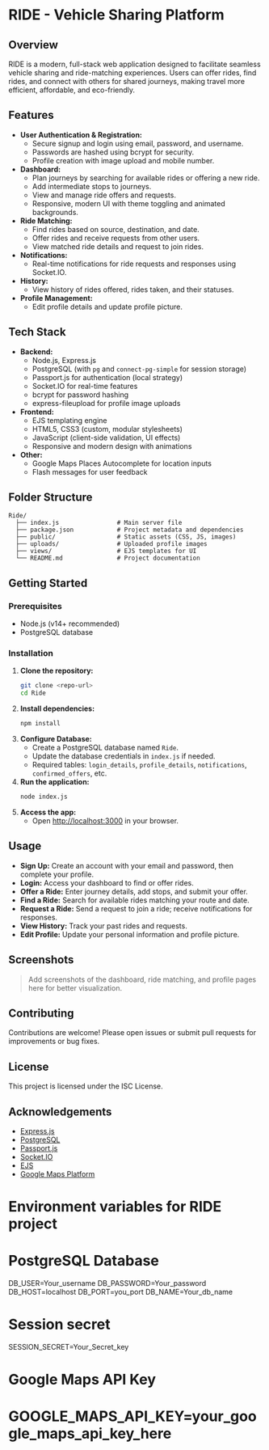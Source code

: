# RIDE - Vehicle Sharing Platform

## Overview
RIDE is a modern, full-stack web application designed to facilitate seamless vehicle sharing and ride-matching experiences. Users can offer rides, find rides, and connect with others for shared journeys, making travel more efficient, affordable, and eco-friendly.

## Features
- **User Authentication & Registration:**
  - Secure signup and login using email, password, and username.
  - Passwords are hashed using bcrypt for security.
  - Profile creation with image upload and mobile number.
- **Dashboard:**
  - Plan journeys by searching for available rides or offering a new ride.
  - Add intermediate stops to journeys.
  - View and manage ride offers and requests.
  - Responsive, modern UI with theme toggling and animated backgrounds.
- **Ride Matching:**
  - Find rides based on source, destination, and date.
  - Offer rides and receive requests from other users.
  - View matched ride details and request to join rides.
- **Notifications:**
  - Real-time notifications for ride requests and responses using Socket.IO.
- **History:**
  - View history of rides offered, rides taken, and their statuses.
- **Profile Management:**
  - Edit profile details and update profile picture.

## Tech Stack
- **Backend:**
  - Node.js, Express.js
  - PostgreSQL (with `pg` and `connect-pg-simple` for session storage)
  - Passport.js for authentication (local strategy)
  - Socket.IO for real-time features
  - bcrypt for password hashing
  - express-fileupload for profile image uploads
- **Frontend:**
  - EJS templating engine
  - HTML5, CSS3 (custom, modular stylesheets)
  - JavaScript (client-side validation, UI effects)
  - Responsive and modern design with animations
- **Other:**
  - Google Maps Places Autocomplete for location inputs
  - Flash messages for user feedback

## Folder Structure
```
Ride/
  ├── index.js                # Main server file
  ├── package.json            # Project metadata and dependencies
  ├── public/                 # Static assets (CSS, JS, images)
  ├── uploads/                # Uploaded profile images
  ├── views/                  # EJS templates for UI
  └── README.md               # Project documentation
```

## Getting Started
### Prerequisites
- Node.js (v14+ recommended)
- PostgreSQL database

### Installation
1. **Clone the repository:**
   ```bash
   git clone <repo-url>
   cd Ride
   ```
2. **Install dependencies:**
   ```bash
   npm install
   ```
3. **Configure Database:**
   - Create a PostgreSQL database named `Ride`.
   - Update the database credentials in `index.js` if needed.
   - Required tables: `login_details`, `profile_details`, `notifications`, `confirmed_offers`, etc.
4. **Run the application:**
   ```bash
   node index.js
   ```
5. **Access the app:**
   - Open [http://localhost:3000](http://localhost:3000) in your browser.

## Usage
- **Sign Up:** Create an account with your email and password, then complete your profile.
- **Login:** Access your dashboard to find or offer rides.
- **Offer a Ride:** Enter journey details, add stops, and submit your offer.
- **Find a Ride:** Search for available rides matching your route and date.
- **Request a Ride:** Send a request to join a ride; receive notifications for responses.
- **View History:** Track your past rides and requests.
- **Edit Profile:** Update your personal information and profile picture.

## Screenshots
> Add screenshots of the dashboard, ride matching, and profile pages here for better visualization.

## Contributing
Contributions are welcome! Please open issues or submit pull requests for improvements or bug fixes.

## License
This project is licensed under the ISC License.

## Acknowledgements
- [Express.js](https://expressjs.com/)
- [PostgreSQL](https://www.postgresql.org/)
- [Passport.js](http://www.passportjs.org/)
- [Socket.IO](https://socket.io/)
- [EJS](https://ejs.co/)
- [Google Maps Platform](https://developers.google.com/maps)


# Environment variables for RIDE project

# PostgreSQL Database
DB_USER=Your_username
DB_PASSWORD=Your_password
DB_HOST=localhost
DB_PORT=you_port
DB_NAME=Your_db_name

# Session secret
SESSION_SECRET=Your_Secret_key

# Google Maps API Key
# GOOGLE_MAPS_API_KEY=your_google_maps_api_key_here